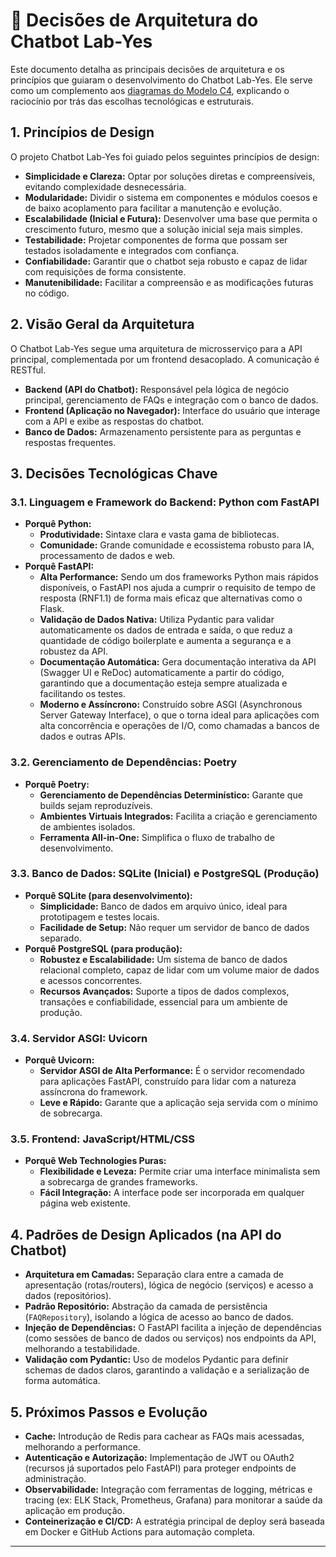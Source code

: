 # 📐 Decisões de Arquitetura do Chatbot Lab-Yes

Este documento detalha as principais decisões de arquitetura e os princípios que guiaram o desenvolvimento do Chatbot Lab-Yes. Ele serve como um complemento aos [diagramas do Modelo C4](02-modelo-c4.md), explicando o raciocínio por trás das escolhas tecnológicas e estruturais.

## 1. Princípios de Design

O projeto Chatbot Lab-Yes foi guiado pelos seguintes princípios de design:

* **Simplicidade e Clareza:** Optar por soluções diretas e compreensíveis, evitando complexidade desnecessária.
* **Modularidade:** Dividir o sistema em componentes e módulos coesos e de baixo acoplamento para facilitar a manutenção e evolução.
* **Escalabilidade (Inicial e Futura):** Desenvolver uma base que permita o crescimento futuro, mesmo que a solução inicial seja mais simples.
* **Testabilidade:** Projetar componentes de forma que possam ser testados isoladamente e integrados com confiança.
* **Confiabilidade:** Garantir que o chatbot seja robusto e capaz de lidar com requisições de forma consistente.
* **Manutenibilidade:** Facilitar a compreensão e as modificações futuras no código.

## 2. Visão Geral da Arquitetura

O Chatbot Lab-Yes segue uma arquitetura de microsserviço para a API principal, complementada por um frontend desacoplado. A comunicação é RESTful.

* **Backend (API do Chatbot):** Responsável pela lógica de negócio principal, gerenciamento de FAQs e integração com o banco de dados.
* **Frontend (Aplicação no Navegador):** Interface do usuário que interage com a API e exibe as respostas do chatbot.
* **Banco de Dados:** Armazenamento persistente para as perguntas e respostas frequentes.

## 3. Decisões Tecnológicas Chave

### 3.1. Linguagem e Framework do Backend: Python com FastAPI

* **Porquê Python:**
    * **Produtividade:** Sintaxe clara e vasta gama de bibliotecas.
    * **Comunidade:** Grande comunidade e ecossistema robusto para IA, processamento de dados e web.
* **Porquê FastAPI:**
    * **Alta Performance:** Sendo um dos frameworks Python mais rápidos disponíveis, o FastAPI nos ajuda a cumprir o requisito de tempo de resposta (RNF1.1) de forma mais eficaz que alternativas como o Flask.
    * **Validação de Dados Nativa:** Utiliza Pydantic para validar automaticamente os dados de entrada e saída, o que reduz a quantidade de código boilerplate e aumenta a segurança e a robustez da API.
    * **Documentação Automática:** Gera documentação interativa da API (Swagger UI e ReDoc) automaticamente a partir do código, garantindo que a documentação esteja sempre atualizada e facilitando os testes.
    * **Moderno e Assíncrono:** Construído sobre ASGI (Asynchronous Server Gateway Interface), o que o torna ideal para aplicações com alta concorrência e operações de I/O, como chamadas a bancos de dados e outras APIs.

### 3.2. Gerenciamento de Dependências: Poetry

* **Porquê Poetry:**
    * **Gerenciamento de Dependências Determinístico:** Garante que builds sejam reproduzíveis.
    * **Ambientes Virtuais Integrados:** Facilita a criação e gerenciamento de ambientes isolados.
    * **Ferramenta All-in-One:** Simplifica o fluxo de trabalho de desenvolvimento.

### 3.3. Banco de Dados: SQLite (Inicial) e PostgreSQL (Produção)

* **Porquê SQLite (para desenvolvimento):**
    * **Simplicidade:** Banco de dados em arquivo único, ideal para prototipagem e testes locais.
    * **Facilidade de Setup:** Não requer um servidor de banco de dados separado.
* **Porquê PostgreSQL (para produção):**
    * **Robustez e Escalabilidade:** Um sistema de banco de dados relacional completo, capaz de lidar com um volume maior de dados e acessos concorrentes.
    * **Recursos Avançados:** Suporte a tipos de dados complexos, transações e confiabilidade, essencial para um ambiente de produção.

### 3.4. Servidor ASGI: Uvicorn

* **Porquê Uvicorn:**
    * **Servidor ASGI de Alta Performance:** É o servidor recomendado para aplicações FastAPI, construído para lidar com a natureza assíncrona do framework.
    * **Leve e Rápido:** Garante que a aplicação seja servida com o mínimo de sobrecarga.

### 3.5. Frontend: JavaScript/HTML/CSS

* **Porquê Web Technologies Puras:**
    * **Flexibilidade e Leveza:** Permite criar uma interface minimalista sem a sobrecarga de grandes frameworks.
    * **Fácil Integração:** A interface pode ser incorporada em qualquer página web existente.

## 4. Padrões de Design Aplicados (na API do Chatbot)

* **Arquitetura em Camadas:** Separação clara entre a camada de apresentação (rotas/routers), lógica de negócio (serviços) e acesso a dados (repositórios).
* **Padrão Repositório:** Abstração da camada de persistência (`FAQRepository`), isolando a lógica de acesso ao banco de dados.
* **Injeção de Dependências:** O FastAPI facilita a injeção de dependências (como sessões de banco de dados ou serviços) nos endpoints da API, melhorando a testabilidade.
* **Validação com Pydantic:** Uso de modelos Pydantic para definir schemas de dados claros, garantindo a validação e a serialização de forma automática.

## 5. Próximos Passos e Evolução

* **Cache:** Introdução de Redis para cachear as FAQs mais acessadas, melhorando a performance.
* **Autenticação e Autorização:** Implementação de JWT ou OAuth2 (recursos já suportados pelo FastAPI) para proteger endpoints de administração.
* **Observabilidade:** Integração com ferramentas de logging, métricas e tracing (ex: ELK Stack, Prometheus, Grafana) para monitorar a saúde da aplicação em produção.
* **Conteinerização e CI/CD:** A estratégia principal de deploy será baseada em Docker e GitHub Actions para automação completa.

---